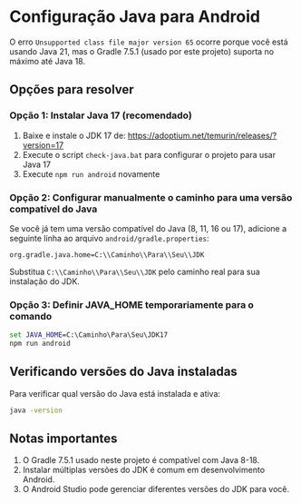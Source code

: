 # Configuração Java para Android

O erro `Unsupported class file major version 65` ocorre porque você está usando Java 21, mas o Gradle 7.5.1 (usado por este projeto) suporta no máximo até Java 18.

## Opções para resolver

### Opção 1: Instalar Java 17 (recomendado)

1. Baixe e instale o JDK 17 de: https://adoptium.net/temurin/releases/?version=17
2. Execute o script `check-java.bat` para configurar o projeto para usar Java 17
3. Execute `npm run android` novamente

### Opção 2: Configurar manualmente o caminho para uma versão compatível do Java

Se você já tem uma versão compatível do Java (8, 11, 16 ou 17), adicione a seguinte linha ao arquivo `android/gradle.properties`:

```properties
org.gradle.java.home=C:\\Caminho\\Para\\Seu\\JDK
```

Substitua `C:\\Caminho\\Para\\Seu\\JDK` pelo caminho real para sua instalação do JDK.

### Opção 3: Definir JAVA_HOME temporariamente para o comando

```bat
set JAVA_HOME=C:\Caminho\Para\Seu\JDK17
npm run android
```

## Verificando versões do Java instaladas

Para verificar qual versão do Java está instalada e ativa:

```bash
java -version
```

## Notas importantes

1. O Gradle 7.5.1 usado neste projeto é compatível com Java 8-18.
2. Instalar múltiplas versões do JDK é comum em desenvolvimento Android.
3. O Android Studio pode gerenciar diferentes versões do JDK para você.
